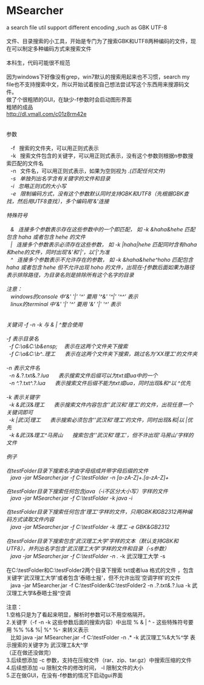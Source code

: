 MSearcher
=========

a search file util support different encoding ,such as GBK UTF-8
<br><br>
文件、目录搜索的小工具，开始是专门为了搜索GBK和UTF8两种编码的文件，现在可以制定多种编码方式来搜索文件<br><br>
本科生，代码可能很不规范<br><br>
因为windows下好像没有grep，win7默认的搜索用起来也不习惯，search my file也不支持搜索中文，所以开始试着按自己想法尝试写这个东西用来搜源码文件。<br>
做了个很粗陋的GUI，在缺少-f参数时会启动图形界面
<br>粗陋的成品<br>
http://dl.vmall.com/c01z8rm42e
<br>
<br>
<br>
参数<br>
<br>
&ensp;  -f &ensp;搜索的文件夹，可以用正则式表示<br>
&ensp;  -k &ensp;搜索文件包含的关键字，可以用正则式表示，没有这个参数则根据n参数搜索匹配的文件名<br>
&ensp;  -n &ensp;文件名，可以用正则式表示，如果为空则视为 .*(匹配任何文件)<br>
&ensp;  -s &ensp;单独列出名字含有关键字的文件和目录<br>
&ensp;  -i &ensp;忽略正则式的大小写<br>
&ensp;  -e &ensp;限制编码方式，没有这个参数默认同时支持GBK和UTF8（先根据GBK查找，然后用UTF8查找），多个编码用'&'连接<br>
<br>
特殊符号<br>
<br>
&ensp;  & &ensp;连接多个参数表示存在这些参数中的一个即匹配， 如 -k &haha&hehe 匹配包含 haha 或者包含 hehe 的文件<br>
&ensp;  | &ensp;连接多个参数表示必须存在这些参数， 如 -k |haha|hehe 匹配同时含有haha和hehe的文件，同时出现'&'和'|'，以'|'为准<br>
&ensp;  ^ &ensp;连接多个参数表示不允许存在的参数， 如 -k &haha&hehe^hoho 匹配包含 haha 或者包含 hehe 但不允许出现 hoho 的文件，出现在-f参数后面如果为路径表示排除路径，为目录名则是排除所有这个名字的目录<br>
<br>
注意：<br>
&ensp;  windows的console 中'&' '|' '^' 要用 '^&' '^|' '^^' 表示<br>
&ensp;  linux的terminal 中'&' '|' '^' 要用 '\&' '\|' '\^' 表示<br>
<br><br>
关键词 -f -n -k 与 & | ^整合使用<br><br>
-f 表示目录名<br>
    &ensp;-f C:\a\&C:\b\&ensp;&ensp;&ensp;                     表示在这两个文件夹下搜索<br>
    &ensp;-f C:\a\&C:\b\^..理工&ensp;&ensp;&ensp;         表示在这两个文件夹下搜索，跳过名为'XX理工'的文件夹<br><br>
-n 表示文件名<br>
    &ensp;-n &.*?\.txt&.*?\.lua&ensp;&ensp;&ensp;            表示搜索文件后缀可以为txt或lua中的一个<br>
    &ensp;-n ^.*?\.txt^.*?\.lua&ensp;&ensp;&ensp;            表示搜索文件后缀不能为txt或lua，同时出现&和^以 ^优先<br><br>
-k 表示关键字<br>
    &ensp;-k &武汉&理工&ensp;&ensp;&ensp;                    表示搜索文件内容包含''武汉和'理工'的文件，出现任意一个关键词即可<br>
    &ensp;-k |武汉|理工&ensp;&ensp;&ensp;                        表示搜索必须包含''武汉和'理工'的文件，同时出现&和|以 |优先<br>
    &ensp;-k &武汉&理工^马房山&ensp;&ensp;&ensp;       搜索包含''武汉和'理工'，但不许出现'马房山'字样的文件<br>
<br>
例子<br>
<br>
在testFolder目录下搜索名字由字母组成并带字母后缀的文件<br>
&ensp;  java -jar MSearcher.jar -f C:\testFolder -n [a-zA-Z]+\.[a-zA-Z]+<br>
<br>
在testFolder目录下搜索任何包含java（-i不区分大小写）字样的文件<br>
&ensp;  java -jar MSearcher.jar -f C:\testFolder -k java -i<br>
<br>
在testFolder目录下搜索任何包含'理工'字样的文件，只用GBK和GB2312两种编码方式读取文件内容<br>
&ensp;  java -jar MSearcher.jar -f C:\testFolder -k 理工 -e GBK&GB2312<br>
<br>
在testFolder目录下搜索包含'武汉理工大学'字样的文本（默认支持GBK和UTF8），并列出名字包含'武汉理工大学'字样的文件和目录（-s参数）<br>
&ensp;  java -jar MSearcher.jar  -f C:\testFolder -n .*  -k 武汉理工大学 -s<br>
<br>
 在C:\testFolder和C:\testFolder2两个目录下搜索 txt或者lua 格式的文件 ，包含关键字'武汉理工大学'或者包含'泰晤士报'，但不允许出现'空调字样'的文件<br>
&ensp;  java -jar MSearcher.jar  -f C:\testFolder&C:\testFolder2 -n .*?\.txt&.*?\.lua  -k 武汉理工大学&泰晤士报^空调<br>
<br>
注意：<br>
1.空格只是为了看起来明显，解析时参数可以不用空格隔开。<br>
2.关键字（-f -n -k 这些参数后面的搜索内容）中出现 % & | ^ - 这些特殊符号要用 %% %& %| %^ %- 来转义表示<br>
&ensp;  比如 java -jar MSearcher.jar  -f C:\testFolder -n .*  -k 武汉理工%&大%^学 表示搜索的关键字为 武汉理工&大^学
<br>（正在做还没做完）<br>
3.后续想添加 -c 参数，支持在压缩文件（rar、zip、tar.gz）中搜索压缩的文件<br>
4.后续想添加 -u 限制文件的修改时间， -l 限制文件的大小<br>
5.正在做GUI，在没有-f参数的情况下启动gui界面



  
